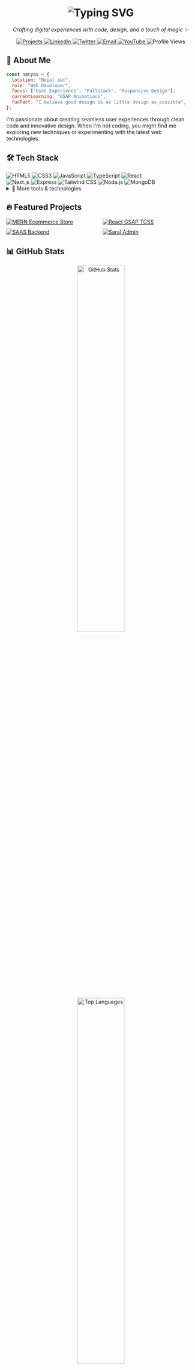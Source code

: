 <h1 align="center">
  <img src="https://readme-typing-svg.herokuapp.com/?lines=Namaste🙏;I'm+Aryan+(naryos);Web+Developer;Creative+Coder;Tech+Enthusiast;&center=true&size=30&color=36BCF7&duration=4000&pause=1000" alt="Typing SVG">
</h1>

<p align="center">
  <em>Crafting digital experiences with code, design, and a touch of magic ✨</em>
</p>

<div align="center">
  <a href="https://github.com/AryanAD?tab=repositories" target="_blank">
    <img src="https://img.shields.io/badge/Projects-24+-brightgreen?style=flat-square&logo=github" alt="Projects">
  </a>
  <a href="https://www.linkedin.com/in/aryan-adhikari-0b443833b" target="_blank">
    <img src="https://img.shields.io/badge/-LinkedIn-0077B5?style=flat-square&logo=linkedin" alt="LinkedIn">
  </a>
  <a href="https://x.com/naryosdev" target="_blank">
    <img src="https://img.shields.io/badge/-Twitter-000000?style=flat-square&logo=x&logoColor=white" alt="Twitter">
  </a>
  <a href="mailto:naryosdev@gmail.com" target="_blank">
    <img src="https://img.shields.io/badge/-Email-D14836?style=flat-square&logo=gmail&logoColor=white" alt="Email">
  </a>
  <a href="https://www.youtube.com/@naryos" target="_blank">
    <img src="https://img.shields.io/badge/-YouTube-FF0000?style=flat-square&logo=youtube&logoColor=white" alt="YouTube">
  </a>
  <img src="https://komarev.com/ghpvc/?username=AryanAD&style=flat-square&color=blueviolet" alt="Profile Views">
</div>

  <h2>🚀 About Me</h2>

```javascript
const naryos = {
  location: "Nepal 🇳🇵",
  role: "Web Developer",
  focus: ["User Experience", "Fullstack", "Responsive Design"],
  currentLearning: "GSAP Animations",
  funFact: "I believe good design is as little design as possible",
};
```

  <p>I'm passionate about creating seamless user experiences through clean code and innovative design. When I'm not coding, you might find me exploring new techniques or experimenting with the latest web technologies.</p>

<div align="left">
  <h2>🛠️ Tech Stack</h2>
  <div>
    <img src="https://img.shields.io/badge/HTML5-E34F26?style=for-the-badge&logo=html5&logoColor=white" alt="HTML5">
    <img src="https://img.shields.io/badge/CSS3-1572B6?style=for-the-badge&logo=css3&logoColor=white" alt="CSS3">
    <img src="https://img.shields.io/badge/JavaScript-F7DF1E?style=for-the-badge&logo=javascript&logoColor=black" alt="JavaScript">
    <img src="https://img.shields.io/badge/TypeScript-3178C6?style=for-the-badge&logo=typescript&logoColor=white" alt="TypeScript">
    <img src="https://img.shields.io/badge/React-61DAFB?style=for-the-badge&logo=react&logoColor=black" alt="React">
  </div>
  <div>
    <img src="https://img.shields.io/badge/Next.js-000000?style=for-the-badge&logo=next.js&logoColor=white" alt="Next.js">
    <img src="https://img.shields.io/badge/Express-000000?style=for-the-badge&logo=express&logoColor=white" alt="Express">
    <img src="https://img.shields.io/badge/Tailwind_CSS-06B6D4?style=for-the-badge&logo=tailwind-css&logoColor=white" alt="Tailwind CSS">
    <img src="https://img.shields.io/badge/Node.js-339933?style=for-the-badge&logo=node.js&logoColor=white" alt="Node.js">
    <img src="https://img.shields.io/badge/MongoDB-47A248?style=for-the-badge&logo=mongodb&logoColor=white" alt="MongoDB">
  </div>

  <details>
    <summary>🧰 More tools & technologies</summary>
    <br>
    <div>
      <img src="https://img.shields.io/badge/Git-F05032?style=for-the-badge&logo=git&logoColor=white" alt="Git">
      <img src="https://img.shields.io/badge/Vite-646CFF?style=for-the-badge&logo=vite&logoColor=white" alt="Vite">
      <img src="https://img.shields.io/badge/MySQL-4479A1?style=for-the-badge&logo=mysql&logoColor=white" alt="MySQL">
      <img src="https://img.shields.io/badge/framer_motion-ffca28?style=for-the-badge&logo=framer&logoColor=%23ffffff&color=%237178f6" alt="Framer Motion">
      <img src="https://img.shields.io/badge/Linux-FCC624?style=for-the-badge&logo=linux&logoColor=black" alt="Linux">
      <img src="https://img.shields.io/badge/windows-blue?style=for-the-badge" alt="Windows">
      <img src="https://img.shields.io/badge/visual_studio_code-blue?style=for-the-badge" alt="Visual Studio Code">
    </div>
  </details>
</div>

<h2>🔥 Featured Projects</h2>

<div style="display: grid; grid-template-columns: repeat(2, 1fr); gap: 10px;">
  <a href="https://github.com/AryanAD/mern-ecommerce-store">
    <img src="https://github-readme-stats.vercel.app/api/pin/?username=AryanAD&repo=mern-ecommerce-store&theme=nightowl&hide_border=true" alt="MERN Ecommerce Store">
  </a>
  <a href="https://github.com/AryanAD/react-tcss-gsap">
    <img src="https://github-readme-stats.vercel.app/api/pin/?username=AryanAD&repo=react-tcss-gsap&theme=nightowl&hide_border=true" alt="React GSAP TCSS">
  </a>
</div>

<div style="display: grid; grid-template-columns: repeat(2, 1fr); gap: 10px; margin-top: 10px;">
  <a href="https://github.com/AryanAD/saas-backend">
    <img src="https://github-readme-stats.vercel.app/api/pin/?username=AryanAD&repo=saas-backend&theme=nightowl&hide_border=true" alt="SAAS Backend">
  </a>
  <a href="https://github.com/AryanAD/projectI">
    <img src="https://github-readme-stats.vercel.app/api/pin/?username=AryanAD&repo=projectI&theme=nightowl&hide_border=true" alt="Saral Admin">
  </a>
</div>

<h2>📊 GitHub Stats</h2>

<div align="center">
<!--   <img src="https://github-readme-streak-stats.herokuapp.com/?user=AryanAD&theme=nightowl&hide_border=true&background=0D1117" alt="Streak Stats"> -->
  <img src="https://github-readme-stats.vercel.app/api?username=AryanAD&show_icons=true&count_private=true&hide_title=true&theme=nightowl&hide_border=true&bg_color=0D1117&hide_rank=true" alt="GitHub Stats" style="width: 50%">
  <img src="https://github-readme-stats.vercel.app/api/top-langs/?username=AryanAD&layout=compact&theme=nightowl&hide_border=true&bg_color=0D1117" alt="Top Languages" style="width: 50%">
</div>

<h2>🏆 GitHub Trophies</h2>

<div align="center">
  <img src="https://github-profile-trophy.vercel.app/?username=AryanAD&theme=nord&no-frame=true&row=1&column=6" alt="Trophies">
</div>

<h2>📈 Contribution Graph</h2>

<div align="center">

[![Aryan's github activity graph](https://github-readme-activity-graph.vercel.app/graph?username=AryanAD&theme=react)](https://github.com/aryanad/github-readme-activity-graph)

</div>

<h2 align="left">📫 Let's Connect!</h2>

<div align="center" style="display: flex; justify-content: center; gap: 20px; flex-wrap: wrap;">
  <a href="https://www.linkedin.com/in/aryan-adhikari-0b443833b" target="_blank">
    <img src="https://img.icons8.com/fluent/48/000000/linkedin.png" alt="LinkedIn">
  </a>
  <a href="https://x.com/naryosdev" target="_blank">
    <img src="https://img.icons8.com/fluent/48/000000/twitter.png" alt="Twitter">
  </a>
  <a href="mailto:naryosdev@gmail.com" target="_blank">
    <img src="https://img.icons8.com/fluent/48/000000/gmail.png" alt="Email">
  </a>
  <a href="https://www.youtube.com/@naryos" target="_blank">
    <img src="https://img.icons8.com/fluent/48/000000/youtube-play.png" alt="YouTube">
  </a>

</div>

<div align="center" style="margin-top: 30px;">
  <img src="https://capsule-render.vercel.app/api?type=waving&color=gradient&height=100&section=footer" alt="Footer">
</div>
